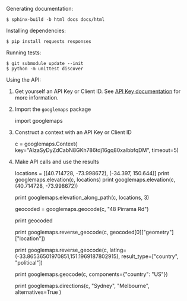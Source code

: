 Generating documentation:

    $ sphinx-build -b html docs docs/html

Installing dependencies:

    $ pip install requests responses

Running tests:

    $ git submodule update --init
    $ python -m unittest discover

Using the API:

1) Get yourself an API Key or Client ID. See
   [API Key documentation](https://developers.google.com/maps/documentation/webservices/client-library#api_keys)
   for more information.

2) Import the `googlemaps` package

    import googlemaps

3) Construct a context with an API Key or Client ID

    c = googlemaps.Context(
            key="AIzaSyDyZdCabN8GKh786tdj16gq80xalbbfqDM",
            timeout=5)


4) Make API calls and use the results

    locations = [(40.714728, -73.998672), (-34.397, 150.644)]
    print googlemaps.elevation(c, locations)
    print googlemaps.elevation(c, (40.714728, -73.998672))

    print googlemaps.elevation_along_path(c, locations, 3)

    geocoded = googlemaps.geocode(c, "48 Pirrama Rd")

    print geocoded

    print googlemaps.reverse_geocode(c, geocoded[0]["geometry"]["location"])

    print googlemaps.reverse_geocode(c,
            latlng=(-33.86536501970851,151.1969187802915),
            result_type=["country", "political"])

    print googlemaps.geocode(c, components={"country": "US"})

    print googlemaps.directions(c,
            "Sydney",
            "Melbourne",
            alternatives=True
    )
